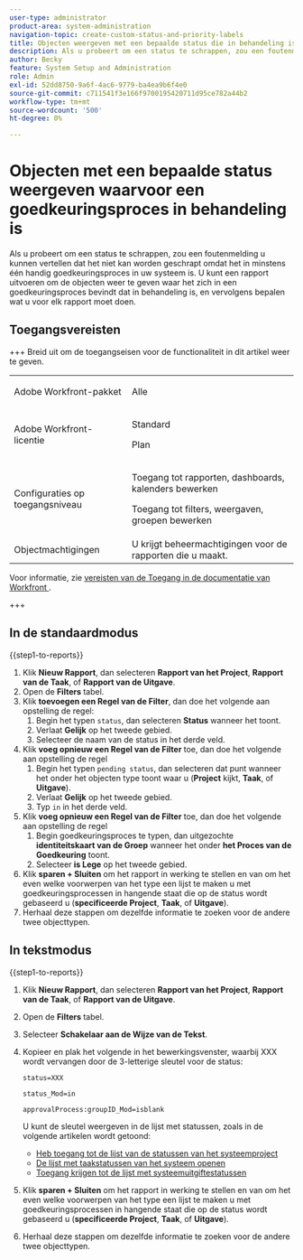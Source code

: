 ```yaml
---
user-type: administrator
product-area: system-administration
navigation-topic: create-custom-status-and-priority-labels
title: Objecten weergeven met een bepaalde status die in behandeling is voor een goedkeuringsproces
description: Als u probeert om een status te schrappen, zou een foutenmelding u kunnen vertellen dat het niet kan worden geschrapt omdat het in hangende goedkeuringsprocessen op voorwerpen in uw systeem wordt gebruikt. Als u die voorwerpen wilt vinden en herzien om te beslissen wat u moet doen, kunt u een rapport in werking stellen dat hen een lijst maakt.
author: Becky
feature: System Setup and Administration
role: Admin
exl-id: 52dd8750-9a6f-4ac6-9779-ba4ea9b6f4e0
source-git-commit: c711541f3e166f9700195420711d95ce782a44b2
workflow-type: tm+mt
source-wordcount: '500'
ht-degree: 0%

---
```


# Objecten met een bepaalde status weergeven waarvoor een goedkeuringsproces in behandeling is

Als u probeert om een status te schrappen, zou een foutenmelding u kunnen vertellen dat het niet kan worden geschrapt omdat het in minstens één handig goedkeuringsproces in uw systeem is. U kunt een rapport uitvoeren om de objecten weer te geven waar het zich in een goedkeuringsproces bevindt dat in behandeling is, en vervolgens bepalen wat u voor elk rapport moet doen.

## Toegangsvereisten

+++ Breid uit om de toegangseisen voor de functionaliteit in dit artikel weer te geven.

<table style="table-layout:auto"> 
 <col> 
 <col> 
 <tbody> 
  <tr> 
   <td>Adobe Workfront-pakket</td> 
   <td><p>Alle</p></td> 
  </tr> 
  <tr> 
   <td>Adobe Workfront-licentie</td> 
   <td>
     <p>Standard</p>
     <p>Plan</p>
   </td> 
  </tr> 
  <tr> 
   <td>Configuraties op toegangsniveau</td> 
   <td><p>Toegang tot rapporten, dashboards, kalenders bewerken</p><p>Toegang tot filters, weergaven, groepen bewerken</p></td>
  </tr>
  <tr> 
   <td>Objectmachtigingen</td> 
   <td>U krijgt beheermachtigingen voor de rapporten die u maakt.</td>
  </tr>
 </tbody> 
</table>

Voor informatie, zie [ vereisten van de Toegang in de documentatie van Workfront ](/help/quicksilver/administration-and-setup/add-users/access-levels-and-object-permissions/access-level-requirements-in-documentation.md).

+++

## In de standaardmodus

{{step1-to-reports}}

1. Klik **Nieuw Rapport**, dan selecteren **Rapport van het Project**, **Rapport van de Taak**, of **Rapport van de Uitgave**.
1. Open de **Filters** tabel.
1. Klik **toevoegen een Regel van de Filter**, dan doe het volgende aan opstelling de regel:
   1. Begin het typen `status`, dan selecteren **Status** wanneer het toont.
   1. Verlaat **Gelijk** op het tweede gebied.
   1. Selecteer de naam van de status in het derde veld.
1. Klik **voeg opnieuw een Regel van de Filter** toe, dan doe het volgende aan opstelling de regel
   1. Begin het typen `pending status`, dan selecteren dat punt wanneer het onder het objecten type toont waar u (**Project** kijkt, **Taak**, of **Uitgave**).
   1. Verlaat **Gelijk** op het tweede gebied.
   1. Typ `in` in het derde veld.
1. Klik **voeg opnieuw een Regel van de Filter** toe, dan doe het volgende aan opstelling de regel
   1. Begin goedkeuringsproces te typen, dan uitgezochte **identiteitskaart van de Groep** wanneer het onder **het Proces van de Goedkeuring** toont.
   1. Selecteer **is Lege** op het tweede gebied.
1. Klik **sparen + Sluiten** om het rapport in werking te stellen en van om het even welke voorwerpen van het type een lijst te maken u met goedkeuringsprocessen in hangende staat die op de status wordt gebaseerd u (**specificeerde Project**, **Taak**, of **Uitgave**).
1. Herhaal deze stappen om dezelfde informatie te zoeken voor de andere twee objecttypen.


## In tekstmodus

{{step1-to-reports}}

1. Klik **Nieuw Rapport**, dan selecteren **Rapport van het Project**, **Rapport van de Taak**, of **Rapport van de Uitgave**.
1. Open de **Filters** tabel.
1. Selecteer **Schakelaar aan de Wijze van de Tekst**.
1. Kopieer en plak het volgende in het bewerkingsvenster, waarbij XXX wordt vervangen door de 3-letterige sleutel voor de status:

   `status=XXX`

   `status_Mod=in`

   `approvalProcess:groupID_Mod=isblank`

   U kunt de sleutel weergeven in de lijst met statussen, zoals in de volgende artikelen wordt getoond:
   * [Heb toegang tot de lijst van de statussen van het systeemproject](project-statuses.md)
   * [De lijst met taakstatussen van het systeem openen](task-statuses.md)
   * [Toegang krijgen tot de lijst met systeemuitgiftestatussen](issue-statuses.md)

1. Klik **sparen + Sluiten** om het rapport in werking te stellen en van om het even welke voorwerpen van het type een lijst te maken u met goedkeuringsprocessen in hangende staat die op de status wordt gebaseerd u (**specificeerde Project**, **Taak**, of **Uitgave**).
1. Herhaal deze stappen om dezelfde informatie te zoeken voor de andere twee objecttypen.
